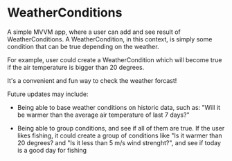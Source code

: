 # WeatherConditions

A simple MVVM app, where a user can add and see result of WeatherConditions.
A WeatherCondition, in this context, is simply some condition that can be true depending on the weather.

For example, user could create a WeatherCondition which will become true if the air temperature is bigger than 20 degrees.

It's a convenient and fun way to check the weather forcast!

Future updates may include:

- Being able to base weather conditions on historic data, such as: "Will it be warmer than the average air temperature of last 7 days?"

- Being able to group conditions, and see if all of them are true. If the user likes fishing, it could create a group of conditions like "Is it warmer than 20 degrees? and "Is it less than 5 m/s wind strenght?", and see if today is a good day for fishing
